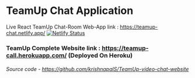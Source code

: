 # TeamUp Chat Application

Live React TeamUp Chat-Room Web-App link : https://teamup-chat.netlify.app/ 
[![Netlify Status](https://api.netlify.com/api/v1/badges/384bb96d-b684-4fb4-ae52-947e32c9eb9f/deploy-status)](https://app.netlify.com/sites/teamup-chat/deploys)









### TeamUp Complete Website link : https://teamup-call.herokuapp.com/  (Deployed On Heroku)
###### Source code - https://github.com/krishnapalS/TeamUp-video-chat-website
